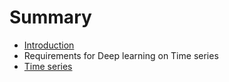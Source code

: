 # Summary

* [Introduction](README.md)
* Requirements for Deep learning on Time series
* [Time series](time_series.md)

